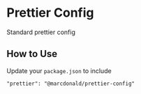 # Prettier Config

Standard prettier config

## How to Use

Update your `package.json` to include

`"prettier": "@marcdonald/prettier-config"`
